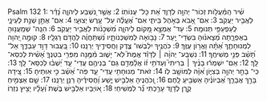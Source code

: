 Psalm 132
1: שִׁ֗יר הַֽמַּ֫עֲל֥וֹת זְכוֹר־ יְהוָ֥ה לְדָוִ֑ד אֵ֝ת כָּל־ עֻנּוֹתֽוֹ׃
2: אֲשֶׁ֣ר נִ֭שְׁבַּע לַיהוָ֑ה נָ֝דַ֗ר לַאֲבִ֥יר יַעֲקֹֽב׃
3: אִם־ אָ֭בֹא בְּאֹ֣הֶל בֵּיתִ֑י אִם־ אֶ֝עֱלֶ֗ה עַל־ עֶ֥רֶשׂ יְצוּעָֽי׃
4: אִם־ אֶתֵּ֣ן שְׁנַ֣ת לְעֵינָ֑י לְֽעַפְעַפַּ֥י תְּנוּמָֽה׃
5: עַד־ אֶמְצָ֣א מָ֭קוֹם לַיהוָ֑ה מִ֝שְׁכָּנ֗וֹת לַאֲבִ֥יר יַעֲקֹֽב׃
6: הִנֵּֽה־ שְׁמַֽעֲנ֥וּהָ בְאֶפְרָ֑תָה מְ֝צָאנ֗וּהָ בִּשְׂדֵי־ יָֽעַר׃
7: נָב֥וֹאָה לְמִשְׁכְּנוֹתָ֑יו נִ֝שְׁתַּחֲוֶ֗ה לַהֲדֹ֥ם רַגְלָֽיו׃
8: קוּמָ֣ה יְ֭הוָה לִמְנוּחָתֶ֑ךָ אַ֝תָּ֗ה וַאֲר֥וֹן עֻזֶּֽךָ׃
9: כֹּהֲנֶ֥יךָ יִלְבְּשׁוּ־ צֶ֑דֶק וַחֲסִידֶ֥יךָ יְרַנֵּֽנוּ׃
10: בַּ֭עֲבוּר דָּוִ֣ד עַבְדֶּ֑ךָ אַל־ תָּ֝שֵׁ֗ב פְּנֵ֣י מְשִׁיחֶֽךָ׃
11: נִשְׁבַּֽע־ יְהוָ֨ה ׀ לְדָוִ֡ד אֱמֶת֮ לֹֽא־ יָשׁ֪וּב מִ֫מֶּ֥נָּה מִפְּרִ֥י בִטְנְךָ֑ אָ֝שִׁ֗ית לְכִסֵּא־ לָֽךְ׃
12: אִֽם־ יִשְׁמְר֬וּ בָנֶ֨יךָ ׀ בְּרִיתִי֮ וְעֵדֹתִ֥י ז֗וֹ אֲלַ֫מְּדֵ֥ם גַּם־ בְּנֵיהֶ֥ם עֲדֵי־ עַ֑ד יֵ֝שְׁב֗וּ לְכִסֵּא־ לָֽךְ׃
13: כִּֽי־ בָחַ֣ר יְהוָ֣ה בְּצִיּ֑וֹן אִ֝וָּ֗הּ לְמוֹשָׁ֥ב לֽוֹ׃
14: זֹאת־ מְנוּחָתִ֥י עֲדֵי־ עַ֑ד פֹּֽה־ אֵ֝שֵׁ֗ב כִּ֣י אִוִּתִֽיהָ׃
15: צֵ֭ידָהּ בָּרֵ֣ךְ אֲבָרֵ֑ךְ אֶ֝בְיוֹנֶ֗יהָ אַשְׂבִּ֥יעַֽ לָֽחֶם׃
16: וְֽ֭כֹהֲנֶיהָ אַלְבִּ֣ישׁ יֶ֑שַׁע וַ֝חֲסִידֶ֗יהָ רַנֵּ֥ן יְרַנֵּֽנוּ׃
17: שָׁ֤ם אַצְמִ֣יחַ קֶ֣רֶן לְדָוִ֑ד עָרַ֥כְתִּי נֵ֝֗ר לִמְשִׁיחִֽי׃
18: א֭וֹיְבָיו אַלְבִּ֣ישׁ בֹּ֑שֶׁת וְ֝עָלָ֗יו יָצִ֥יץ נִזְרֽוֹ׃